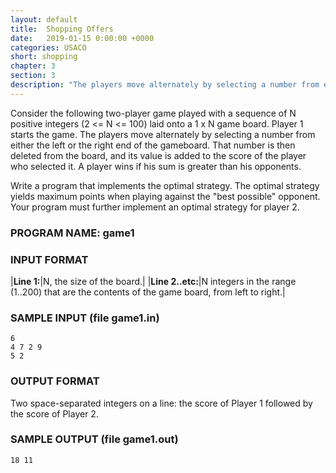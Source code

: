 ```yaml
---
layout: default
title:  Shopping Offers
date:   2019-01-15 0:00:00 +0000
categories: USACO
short: shopping
chapter: 3
section: 3
description: "The players move alternately by selecting a number from either the left or the right end of the gameboard. That number is then deleted from the board, and its value is added to the score of the player who selected it. A player wins if his sum is greater than his opponents. Implement the optimal strategy for both teams."
---
```


Consider the following two-player game played with a sequence of N positive integers (2 <= N <= 100) laid onto a 1 x N game board. Player 1 starts the game. The players move alternately by selecting a number from either the left or the right end of the gameboard. That number is then deleted from the board, and its value is added to the score of the player who selected it. A player wins if his sum is greater than his opponents.

Write a program that implements the optimal strategy. The optimal strategy yields maximum points when playing against the "best possible" opponent. Your program must further implement an optimal strategy for player 2.

### PROGRAM NAME: game1

### INPUT FORMAT

|**Line 1:**|N, the size of the board.|
|**Line 2..etc:**|N integers in the range (1..200) that are the contents of the game board, from left to right.|

### SAMPLE INPUT (file game1.in)

```
6
4 7 2 9
5 2
```

### OUTPUT FORMAT

Two space-separated integers on a line: the score of Player 1 followed by the score of Player 2.

### SAMPLE OUTPUT (file game1.out)

```
18 11
```

